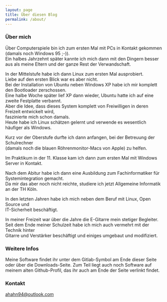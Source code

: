 ```yaml
---
layout: page
title: Über diesen Blog
permalink: /about/
---
```


### Über mich

Über Computerspiele bin ich zum ersten Mal mit PCs in Kontakt gekommen  (damals noch Windows 95 ;-)).  
Ein halbes Jahrzehnt später kannte ich mich dann mit den Dingern besser aus als meine Eltern
und der ganze Rest der Verwandschaft.  

In der Mittelstufe habe ich dann Linux zum ersten Mal ausprobiert.  
Liebe auf den ersten Blick war es aber nicht.  
Bei der Installation von Ubuntu neben Windows XP habe ich mir komplett den Bootloader zerschossen.  
Eine halbe Woche später lief XP dann wieder, Ubuntu hatte ich auf eine zweite Festplatte verbannt.   
Aber die Idee, dass dieses System komplett von Freiwilligen in deren Freizeit entwickelt wird,  
faszinierte mich schon damals.  
Heute habe ich Linux schätzen gelernt und verwende es wesentlich häufiger als Windows.  

Kurz vor der Oberstufe durfte ich dann anfangen, bei der Betreuung der Schulrechner  
(damals noch die blauen Röhrenmonitor-Macs von Apple) zu helfen.  

Im Praktikum in der 11. Klasse kam ich dann zum ersten Mal mit Windows Server in Kontakt.  

Nach dem Abitur habe ich dann eine Ausbildung zum Fachinformatiker für Systemintegration gemacht.  
Da mir das aber noch nicht reichte, studiere ich jetzt Allgemeine Informatik an der TH Köln.  

In den letzten Jahren habe ich mich neben dem Beruf mit Linux, Open Source und  
IT-Sicherheit beschäftigt.

In meiner Freizeit war über die Jahre die E-Gitarre mein stetiger Begleiter.  
Seit dem Ende meiner Schulzeit habe ich mich auch vermehrt mit der Technik hinter  
Gitarre und Verstärker beschäftigt und einiges umgebaut und modifiziert.

### Weitere Infos

Meine Software findet ihr unter dem Gitlab-Symbol am Ende dieser Seite oder über
die Downloads-Seite.
Zum Teil liegt auch noch Software auf meinem alten Github-Profil, das ihr auch
am Ende der Seite verlinkt findet.

### Kontakt

[ahahn94@outlook.com](mailto:ahahn94@outlook.com)